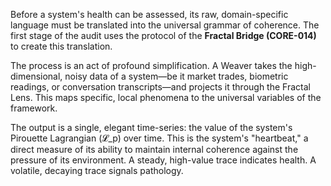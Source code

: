 Before a system's health can be assessed, its raw, domain-specific language must be translated into the universal grammar of coherence. The first stage of the audit uses the protocol of the **Fractal Bridge (CORE-014)** to create this translation.

The process is an act of profound simplification. A Weaver takes the high-dimensional, noisy data of a system—be it market trades, biometric readings, or conversation transcripts—and projects it through the Fractal Lens. This maps specific, local phenomena to the universal variables of the framework.

The output is a single, elegant time-series: the value of the system's Pirouette Lagrangian (𝓛_p) over time. This is the system's "heartbeat," a direct measure of its ability to maintain internal coherence against the pressure of its environment. A steady, high-value trace indicates health. A volatile, decaying trace signals pathology.